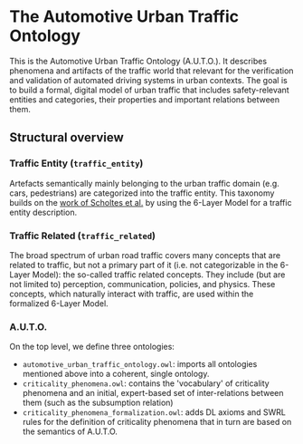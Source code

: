 # The Automotive Urban Traffic Ontology

This is the Automotive Urban Traffic Ontology (A.U.T.O.). 
It describes phenomena and artifacts of the traffic world that relevant for the verification and validation of automated driving systems in urban contexts. 
The goal is to build a formal, digital model of urban traffic that includes safety-relevant entities and categories, their properties and important relations between them.

## Structural overview

### Traffic Entity (`traffic_entity`)

Artefacts semantically mainly belonging to the urban traffic domain (e.g. cars, pedestrians) are categorized into the traffic entity. 
This taxonomy builds on the [work of Scholtes et al.](https://ieeexplore.ieee.org/document/9400833/) by using the 6-Layer Model for a traffic entity description. 

### Traffic Related (`traffic_related`)

The broad spectrum of urban road traffic covers many concepts that are related to traffic, but not a primary part of it (i.e. not categorizable in the 6-Layer Model): the so-called traffic related concepts. 
They include (but are not limited to) perception, communication, policies, and physics. 
These concepts, which naturally interact with traffic, are used within the formalized 6-Layer Model.

### A.U.T.O.

On the top level, we define three ontologies:

- `automotive_urban_traffic_ontology.owl`: imports all ontologies mentioned above into a coherent, single ontology.
- `criticality_phenomena.owl`: contains the 'vocabulary' of criticality phenomena and an initial, expert-based set of inter-relations between them (such as the subsumption relation)
- `criticality_phenomena_formalization.owl`: adds DL axioms and SWRL rules for the definition of criticality phenomena that in turn are based on the semantics of A.U.T.O.
